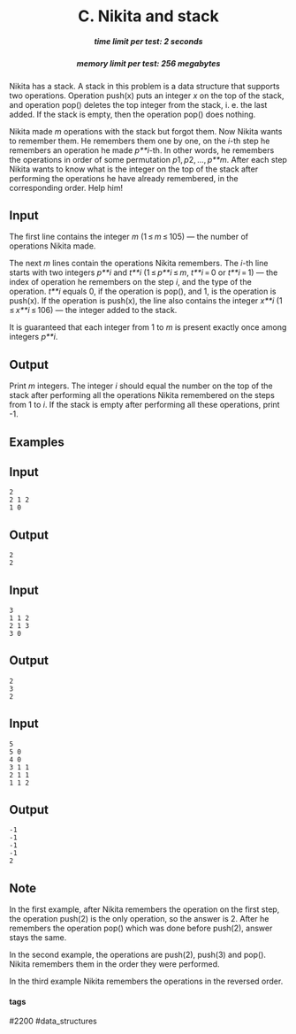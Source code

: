 <h1 style='text-align: center;'> C. Nikita and stack</h1>

<h5 style='text-align: center;'>time limit per test: 2 seconds</h5>
<h5 style='text-align: center;'>memory limit per test: 256 megabytes</h5>

Nikita has a stack. A stack in this problem is a data structure that supports two operations. Operation push(x) puts an integer *x* on the top of the stack, and operation pop() deletes the top integer from the stack, i. e. the last added. If the stack is empty, then the operation pop() does nothing.

Nikita made *m* operations with the stack but forgot them. Now Nikita wants to remember them. He remembers them one by one, on the *i*-th step he remembers an operation he made *p**i*-th. In other words, he remembers the operations in order of some permutation *p*1, *p*2, ..., *p**m*. After each step Nikita wants to know what is the integer on the top of the stack after performing the operations he have already remembered, in the corresponding order. Help him!

## Input

The first line contains the integer *m* (1 ≤ *m* ≤ 105) — the number of operations Nikita made.

The next *m* lines contain the operations Nikita remembers. The *i*-th line starts with two integers *p**i* and *t**i* (1 ≤ *p**i* ≤ *m*, *t**i* = 0 or *t**i* = 1) — the index of operation he remembers on the step *i*, and the type of the operation. *t**i* equals 0, if the operation is pop(), and 1, is the operation is push(x). If the operation is push(x), the line also contains the integer *x**i* (1 ≤ *x**i* ≤ 106) — the integer added to the stack.

It is guaranteed that each integer from 1 to *m* is present exactly once among integers *p**i*.

## Output

Print *m* integers. The integer *i* should equal the number on the top of the stack after performing all the operations Nikita remembered on the steps from 1 to *i*. If the stack is empty after performing all these operations, print -1.

## Examples

## Input


```
2  
2 1 2  
1 0  

```
## Output


```
2  
2  

```
## Input


```
3  
1 1 2  
2 1 3  
3 0  

```
## Output


```
2  
3  
2  

```
## Input


```
5  
5 0  
4 0  
3 1 1  
2 1 1  
1 1 2  

```
## Output


```
-1  
-1  
-1  
-1  
2  

```
## Note

In the first example, after Nikita remembers the operation on the first step, the operation push(2) is the only operation, so the answer is 2. After he remembers the operation pop() which was done before push(2), answer stays the same.

In the second example, the operations are push(2), push(3) and pop(). Nikita remembers them in the order they were performed.

In the third example Nikita remembers the operations in the reversed order.



#### tags 

#2200 #data_structures 